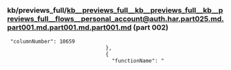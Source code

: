 ### kb/previews_full/kb__previews_full__kb__previews_full__kb__previews_full__flows__personal_account@auth.har.part025.md.part001.md.part001.md.part001.md (part 002)

```md
 "columnNumber": 10659
                                },
                                {
                                  "functionName": "
```

```
